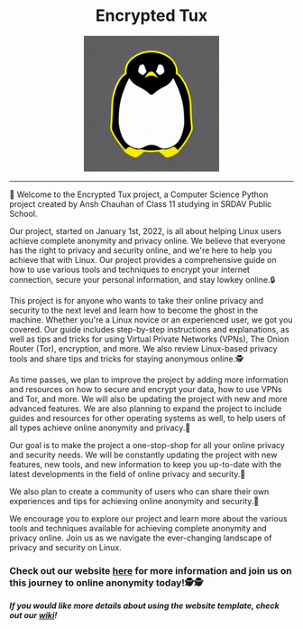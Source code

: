 <div align="center">
  <h1> Encrypted Tux </h1>
  <img width="240" src="https://raw.githubusercontent.com/Anshieee/Encrypted-Tux/main/assets/encrypted-tux-logo.png" alt="Encrypted Tux Logo">

</div>


--- 
🐧 Welcome to the Encrypted Tux project, a Computer Science Python project created by Ansh Chauhan of Class 11 studying in SRDAV Public School.

Our project, started on January 1st, 2022, is all about helping Linux users achieve complete anonymity and privacy online. We believe that everyone has the right to privacy and security online, and we're here to help you achieve that with Linux. Our project provides a comprehensive guide on how to use various tools and techniques to encrypt your internet connection, secure your personal information, and stay lowkey online.🔒

This project is for anyone who wants to take their online privacy and security to the next level and learn how to become the ghost in the machine. Whether you're a Linux novice or an experienced user, we got you covered. Our guide includes step-by-step instructions and explanations, as well as tips and tricks for using Virtual Private Networks (VPNs), The Onion Router (Tor), encryption, and more. We also review Linux-based privacy tools and share tips and tricks for staying anonymous online.🕵️‍

As time passes, we plan to improve the project by adding more information and resources on how to secure and encrypt your data, how to use VPNs and Tor, and more. We will also be updating the project with new and more advanced features. We are also planning to expand the project to include guides and resources for other operating systems as well, to help users of all types achieve online anonymity and privacy.🔐

Our goal is to make the project a one-stop-shop for all your online privacy and security needs. We will be constantly updating the project with new features, new tools, and new information to keep you up-to-date with the latest developments in the field of online privacy and security.🚀

We also plan to create a community of users who can share their own experiences and tips for achieving online anonymity and security.🤝

We encourage you to explore our project and learn more about the various tools and techniques available for achieving complete anonymity and privacy online. Join us as we navigate the ever-changing landscape of privacy and security on Linux.

### Check out our website [here](http://anshie.pythonanywhere.com/) for more information and join us on this journey to online anonymity today!🕵🕵

***If you would like more details about using the website template, check out our [wiki](https://github.com/anshieee/Encrypted-Tux/wiki)!***
